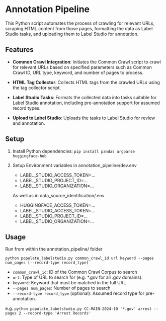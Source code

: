 # Annotation Pipeline

This Python script automates the process of crawling for relevant URLs, scraping HTML content from those pages, formatting the data as Label Studio tasks, and uploading them to Label Studio for annotation.

## Features

- **Common Crawl Integration**: Initiates the Common Crawl script to crawl for relevant URLs based on specified parameters such as Common Crawl ID, URL type, keyword, and number of pages to process.

- **HTML Tag Collector**: Collects HTML tags from the crawled URLs using the tag collector script.

- **Label Studio Tasks**: Formats the collected data into tasks suitable for Label Studio annotation, including pre-annotation support for assumed record types.

- **Upload to Label Studio**: Uploads the tasks to Label Studio for review and annotation.

## Setup

1. Install Python dependencies:
   `pip install pandas argparse huggingface-hub`

2. Setup Environment variables in annotation_pipeline/dev.env
   - LABEL_STUDIO_ACCESS_TOKEN=...
   - LABEL_STUDIO_PROJECT_ID=...
   - LABEL_STUDIO_ORGANIZATION=...

   As well as in data_source_identification/.env
   - HUGGINGFACE_ACCESS_TOKEN=...
   - LABEL_STUDIO_ACCESS_TOKEN=...
   - LABEL_STUDIO_PROJECT_ID=...
   - LABEL_STUDIO_ORGANIZATION=...

## Usage

Run from within the annotation_pipeline/ folder

`python populate_labelstudio.py common_crawl_id url keyword --pages num_pages [--record-type record_type]`

- `common_crawl_id`: ID of the Common Crawl Corpus to search
- `url`: Type of URL to search for (e.g. *.gov for all .gov domains).
- `keyword`: Keyword that must be matched in the full URL
- `--pages num_pages`: Number of pages to search
- `--record-type record_type` (optional): Assumed record type for pre-annotation.

e.g. `python populate_labelstudio.py CC-MAIN-2024-10 '*.gov' arrest --pages 2 --record-type 'Arrest Records'`